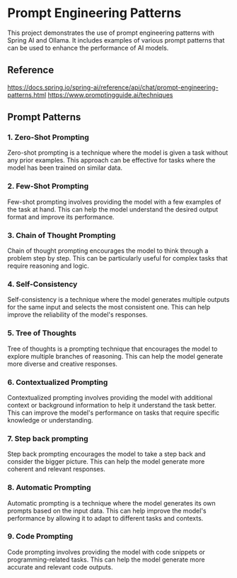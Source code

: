 # Prompt Engineering Patterns

This project demonstrates the use of prompt engineering patterns with Spring AI and Ollama. It includes examples of various prompt patterns that can be used to enhance the performance of AI models.

## Reference
https://docs.spring.io/spring-ai/reference/api/chat/prompt-engineering-patterns.html
https://www.promptingguide.ai/techniques

## Prompt Patterns

### 1. Zero-Shot Prompting
Zero-shot prompting is a technique where the model is given a task without any prior examples. This approach can be effective for tasks where the model has been trained on similar data.

### 2. Few-Shot Prompting
Few-shot prompting involves providing the model with a few examples of the task at hand. This can help the model understand the desired output format and improve its performance.

### 3. Chain of Thought Prompting
Chain of thought prompting encourages the model to think through a problem step by step. This can be particularly useful for complex tasks that require reasoning and logic.

### 4. Self-Consistency
Self-consistency is a technique where the model generates multiple outputs for the same input and selects the most consistent one. This can help improve the reliability of the model's responses.

### 5. Tree of Thoughts
Tree of thoughts is a prompting technique that encourages the model to explore multiple branches of reasoning. This can help the model generate more diverse and creative responses.

### 6. Contextualized Prompting
Contextualized prompting involves providing the model with additional context or background information to help it understand the task better. This can improve the model's performance on tasks that require specific knowledge or understanding.

### 7. Step back prompting
Step back prompting encourages the model to take a step back and consider the bigger picture. This can help the model generate more coherent and relevant responses.

### 8. Automatic Prompting
Automatic prompting is a technique where the model generates its own prompts based on the input data. This can help improve the model's performance by allowing it to adapt to different tasks and contexts.

### 9. Code Prompting
Code prompting involves providing the model with code snippets or programming-related tasks. This can help the model generate more accurate and relevant code outputs.